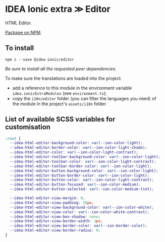 # IDEA Ionic extra ≫ Editor

HTML Editor.

[Package on NPM](https://www.npmjs.com/package/@idea-ionic/editor).

## To install

```
npm i --save @idea-ionic/editor
```

_Be sure to install all the requested peer dependencies._

To make sure the translations are loaded into the project:

- add a reference to this module in the environment variable `idea.ionicExtraModules` (see `environment.ts`);
- copy the `i18n/editor` folder (you can filter the languages you need) of the module in the project's `assets/i18n` folder.

## List of available SCSS variables for customisation

```scss
:root {
  --idea-html-editor-background-color: var(--ion-color-light);
  --idea-html-editor-border-color: var(--ion-color-light-shade);
  --idea-html-editor-color: var(--ion-color-light-contrast);
  --idea-html-editor-toolbar-background-color: var(--ion-color-light);
  --idea-html-editor-toolbar-color: var(--ion-color-light-contrast);
  --idea-html-editor-toolbar-border-color: var(--ion-color-light);
  --idea-html-editor-button-background-color: var(--ion-color-light);
  --idea-html-editor-button-border-color: var(--ion-color-light);
  --idea-html-editor-button-color: var(--ion-color-light-contrast);
  --idea-html-editor-button-focused: var(--ion-color-medium);
  --idea-html-editor-button-selected: var(--ion-color-medium-tint);

  --idea-html-editor-view-margin: 0;
  --idea-html-editor-view-padding: 20px;
  --idea-html-editor-view-background-color: var(--ion-color-white);
  --idea-html-editor-view-color: var(--ion-color-white-contrast);
  --idea-html-editor-view-box-shadow: none;
  --idea-html-editor-view-border-width: 1px;
  --idea-html-editor-view-border-color: var(--ion-border-color);
  --idea-html-editor-view-border-radius: 0;
}
```
